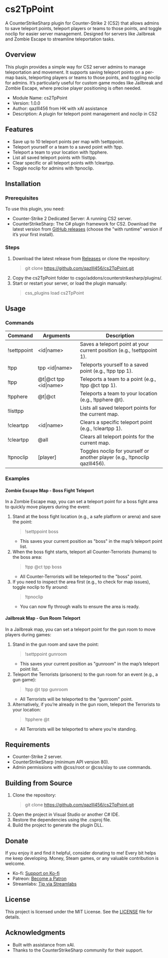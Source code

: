 # cs2TpPoint

A CounterStrikeSharp plugin for Counter-Strike 2 (CS2) that allows admins to save teleport points, teleport players or teams to those points, and toggle noclip for easier server management. Designed for servers like Jailbreak and Zombie Escape to streamline teleportation tasks.

## Overview
This plugin provides a simple way for CS2 server admins to manage teleportation and movement. It supports saving teleport points on a per-map basis, teleporting players or teams to those points, and toggling noclip for admins. It’s particularly useful for custom game modes like Jailbreak and Zombie Escape, where precise player positioning is often needed.

- Module Name: cs2TpPoint
- Version: 1.0.0
- Author: qazlll456 from HK with xAI assistance
- Description: A plugin for teleport point management and noclip in CS2

## Features
- Save up to 10 teleport points per map with !settppoint.
- Teleport yourself or a team to a saved point with !tpp.
- Teleport a team to your location with !tpphere.
- List all saved teleport points with !listtpp.
- Clear specific or all teleport points with !cleartpp.
- Toggle noclip for admins with !tpnoclip.

## Installation

### Prerequisites
To use this plugin, you need:
- Counter-Strike 2 Dedicated Server: A running CS2 server.
- CounterStrikeSharp: The C# plugin framework for CS2. Download the latest version from [GitHub releases](https://github.com/roflmuffin/CounterStrikeSharp/releases) (choose the "with runtime" version if it’s your first install).

### Steps
1. Download the latest release from [Releases](https://github.com/qazlll456/cs2TpPoint/releases) or clone the repository:
   > git clone https://github.com/qazlll456/cs2TpPoint.git
2. Copy the cs2TpPoint folder to csgo/addons/counterstrikesharp/plugins/.
3. Start or restart your server, or load the plugin manually:
   > css_plugins load cs2TpPoint

## Usage

### Commands
| Command            | Arguments                     | Description                                                                 |
|--------------------|-------------------------------|-----------------------------------------------------------------------------|
| !settppoint        | <id\|name>                    | Saves a teleport point at your current position (e.g., !settppoint 1).     |
| !tpp               | tpp <id\|name>                | Teleports yourself to a saved point (e.g., !tpp tpp 1).                    |
| !tpp               | @t\|@ct tpp <id\|name>        | Teleports a team to a point (e.g., !tpp @ct tpp 1).                        |
| !tpphere           | @t\|@ct                       | Teleports a team to your location (e.g., !tpphere @t).                     |
| !listtpp           |                               | Lists all saved teleport points for the current map.                       |
| !cleartpp          | <id\|name>                    | Clears a specific teleport point (e.g., !cleartpp 1).                      |
| !cleartpp          | @all                          | Clears all teleport points for the current map.                            |
| !tpnoclip          | [player]                      | Toggles noclip for yourself or another player (e.g., !tpnoclip qazlll456). |

### Examples
#### Zombie Escape Map - Boss Fight Teleport
In a Zombie Escape map, you can set a teleport point for a boss fight area to quickly move players during the event:
1. Stand at the boss fight location (e.g., a safe platform or arena) and save the point:
   > !settppoint boss
   - This saves your current position as "boss" in the map’s teleport point list.
2. When the boss fight starts, teleport all Counter-Terrorists (humans) to the boss area:
   > !tpp @ct tpp boss
   - All Counter-Terrorists will be teleported to the "boss" point.
3. If you need to inspect the area first (e.g., to check for map issues), toggle noclip to fly around:
   > !tpnoclip
   - You can now fly through walls to ensure the area is ready.

#### Jailbreak Map - Gun Room Teleport
In a Jailbreak map, you can set a teleport point for the gun room to move players during games:
1. Stand in the gun room and save the point:
   > !settppoint gunroom
   - This saves your current position as "gunroom" in the map’s teleport point list.
2. Teleport the Terrorists (prisoners) to the gun room for an event (e.g., a gun game):
   > !tpp @t tpp gunroom
   - All Terrorists will be teleported to the "gunroom" point.
3. Alternatively, if you’re already in the gun room, teleport the Terrorists to your location:
   > !tpphere @t
   - All Terrorists will be teleported to where you’re standing.

## Requirements
- Counter-Strike 2 server.
- CounterStrikeSharp (minimum API version 80).
- Admin permissions with @css/root or @css/slay to use commands.

## Building from Source
1. Clone the repository:
   > git clone https://github.com/qazlll456/cs2TpPoint.git
2. Open the project in Visual Studio or another C# IDE.
3. Restore the dependencies using the .csproj file.
4. Build the project to generate the plugin DLL.

## Donate
If you enjoy it and find it helpful, consider donating to me! Every bit helps me keep developing.
Money, Steam games, or any valuable contribution is welcome.
- Ko-fi: [Support on Ko-fi](https://ko-fi.com/qazlll456)
- Patreon: [Become a Patron](https://www.patreon.com/c/qazlll456)
- Streamlabs: [Tip via Streamlabs](https://streamlabs.com/BKCqazlll456/tip)

## License
This project is licensed under the MIT License. See the [LICENSE](LICENSE) file for details.

## Acknowledgments
- Built with assistance from xAI.
- Thanks to the CounterStrikeSharp community for their support.